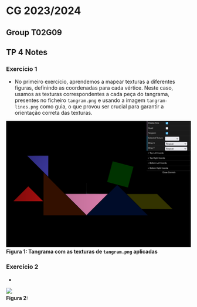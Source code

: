 # CG 2023/2024

## Group T02G09

## TP 4 Notes

### Exercício 1
- No primeiro exercício, aprendemos a mapear texturas a diferentes figuras, definindo as coordenadas para cada vértice. Neste caso, usamos as texturas correspondentes a cada peça do tangrama, presentes no ficheiro `tangram.png` e usando a imagem `tangram-lines.png` como guia, o que provou ser crucial para garantir a orientação correta das texturas.

![tangram with applied textures](screenshots/cg-t01g09-tp4-1.png)<br>
**Figura 1: Tangrama com as texturas de `tangram.png` aplicadas**

### Exercício 2
-

![](screenshots/cg-t01g09-tp3-2.png)<br>
**Figura 2:**

